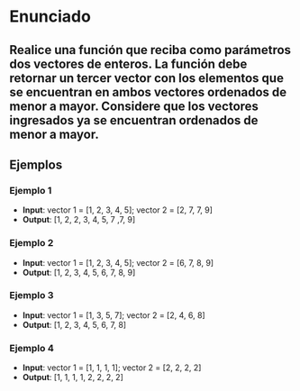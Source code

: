 # Enunciado

Realice una función que reciba como parámetros dos vectores de enteros. La función debe
retornar un tercer vector con los elementos que se encuentran en ambos vectores ordenados de
menor a mayor. Considere que los vectores ingresados ya se encuentran ordenados de menor a
mayor.
---
## Ejemplos

### Ejemplo 1
- **Input**: vector 1 = [1, 2, 3, 4, 5]; vector 2 = [2, 7, 7, 9]
- **Output**: [1, 2, 2, 3, 4, 5, 7 ,7, 9]

### Ejemplo 2
- **Input**: vector 1 = [1, 2, 3, 4, 5]; vector 2 = [6, 7, 8, 9]
- **Output**: [1, 2, 3, 4, 5, 6, 7, 8, 9]

### Ejemplo 3
- **Input**: vector 1 = [1, 3, 5, 7]; vector 2 = [2, 4, 6, 8]
- **Output**: [1, 2, 3, 4, 5, 6, 7, 8]

### Ejemplo 4
- **Input**: vector 1 = [1, 1, 1, 1]; vector 2 = [2, 2, 2, 2]
- **Output**: [1, 1, 1, 1, 2, 2, 2, 2]
